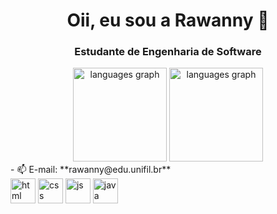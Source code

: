 <h1 align="center">Oii, eu sou a Rawanny 👋</h1>
<h3 align="center">Estudante de Engenharia de Software </h3>

<div align="center">
  <img src="https://github-readme-stats.vercel.app/api?username=RawannyCanela&theme=dracula&hide" height="150" alt="languages graph"  />
  <img src="https://github-readme-stats.vercel.app/api/top-langs?username=RawannyCanela&locale=en&hide_title=false&layout=compact&card_width=320&langs_count=5&theme=dracula&hide_border=false&order=2" height="150" alt="languages graph"  />
</div>
- 📫 E-mail: **rawanny@edu.unifil.br**

<div align="left">
  <img src="https://cdn-icons-png.flaticon.com/512/174/174854.png" alt="html" width="40" height= "40"/>
<img src="https://cdn.icon-icons.com/icons2/2415/PNG/512/css_original_logo_icon_146575.png" alt="css" width="40" height= "40"/>
  <img src="https://logodownload.org/wp-content/uploads/2022/04/javascript-logo-1.png" alt="js" width="40" height= "40"/>
  <img src="https://www.openpolicyagent.org/img/logos/integrations/java.png" alt="java" width="40" height= "40"/>
</div>
